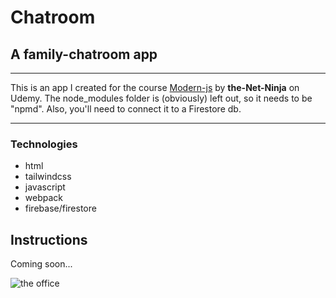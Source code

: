 # Chatroom
## A family-chatroom app
---

This is an app I created for the course [Modern-js](https://www.udemy.com/course/modern-javascript-from-novice-to-ninja/) by __the-Net-Ninja__ on Udemy.
The node_modules folder is (obviously) left out, so it needs to be "npmd".
Also, you'll need to connect it to a Firestore db.

---
### Technologies
+ html
+ tailwindcss
+ javascript
+ webpack
+ firebase/firestore

## Instructions

Coming soon...

![the office](https://i.gifer.com/origin/1d/1d9bcd6a5f296db8c60fb00c6b3fd6c7_w200.gif)